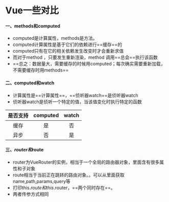 # Vue一些对比
#### 一、methods和computed
- computed是计算属性，methods是方法。
- computed计算属性是基于它们的依赖进行==缓存==的
- computed只有在它的相关依赖发生改变时才会重新求值
- 而对于method ，只要发生重新渲染，method 调用==总会==执行该函数
- ==总之：数据量大，需要缓存的时候用computed；每次确实需要重新加载，不需要缓存时用methods==
#### 二、computed和watch
- 计算属性是==计算属性==，==侦听器watch==是侦听器watch
- 侦听器watch是侦听一个特定的值，当该值变化时执行特定的函数

| 是否支持 | computed | watch |
| :------:| :------: | :------: |
| 缓存 | 是   | 否 |
| 异步 | 否 | 是 |

#### 三、$router和$route
- router为VueRouter的实例，相当于一个全局的路由器对象，里面含有很多属性和子对象
- route相当于当前正在跳转的路由对象。。可以从里面获取name,path,params,query等
- 打印this.$route和this.$router，==两个同时存在==。
- 两者传参方式相同
